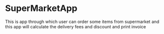 # SuperMarketApp
This is app through which user can order some items from supermarket and this app will calculate the delivery fees and discount and print invoice
